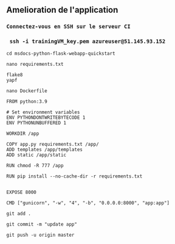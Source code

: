 ## Amelioration de l'application

### ``Connectez-vous en SSH sur le serveur CI``

### `` ssh -i trainingVM_key.pem azureuser@51.145.93.152``

``cd msdocs-python-flask-webapp-quickstart``

``nano requirements.txt``
```
flake8
yapf
```



``nano Dockerfile``

```
FROM python:3.9

# Set environment variables
ENV PYTHONDONTWRITEBYTECODE 1
ENV PYTHONUNBUFFERED 1

WORKDIR /app

COPY app.py requirements.txt /app/
ADD templates /app/templates
ADD static /app/static

RUN chmod -R 777 /app

RUN pip install --no-cache-dir -r requirements.txt


EXPOSE 8000

CMD ["gunicorn", "-w", "4", "-b", "0.0.0.0:8000", "app:app"]
```


``git add .``

``git commit -m "update app"``

``git push -u origin master``


```python

```
